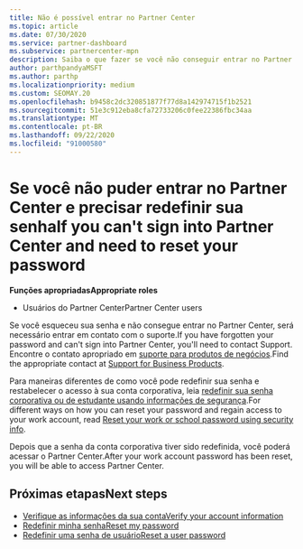 ```yaml
---
title: Não é possível entrar no Partner Center
ms.topic: article
ms.date: 07/30/2020
ms.service: partner-dashboard
ms.subservice: partnercenter-mpn
description: Saiba o que fazer se você não conseguir entrar no Partner Center-inclui informações sobre como redefinir a senha da conta corporativa ou a senha da conta de estudante se você a esqueceu.
author: parthpandyaMSFT
ms.author: parthp
ms.localizationpriority: medium
ms.custom: SEOMAY.20
ms.openlocfilehash: b9458c2dc320851877f77d8a142974715f1b2521
ms.sourcegitcommit: 51e3c912eba8cfa72733206c0fee22386fbc34aa
ms.translationtype: MT
ms.contentlocale: pt-BR
ms.lasthandoff: 09/22/2020
ms.locfileid: "91000580"
---
```

# <a name="if-you-cant-sign-into-partner-center-and-need-to-reset-your-password"></a><span data-ttu-id="3fb5c-103">Se você não puder entrar no Partner Center e precisar redefinir sua senha</span><span class="sxs-lookup"><span data-stu-id="3fb5c-103">If you can't sign into Partner Center and need to reset your password</span></span>

<span data-ttu-id="3fb5c-104">**Funções apropriadas**</span><span class="sxs-lookup"><span data-stu-id="3fb5c-104">**Appropriate roles**</span></span>

- <span data-ttu-id="3fb5c-105">Usuários do Partner Center</span><span class="sxs-lookup"><span data-stu-id="3fb5c-105">Partner Center users</span></span>

<span data-ttu-id="3fb5c-106">Se você esqueceu sua senha e não consegue entrar no Partner Center, será necessário entrar em contato com o suporte.</span><span class="sxs-lookup"><span data-stu-id="3fb5c-106">If you have forgotten your password and can't sign into Partner Center, you'll need to contact Support.</span></span> <span data-ttu-id="3fb5c-107">Encontre o contato apropriado em [suporte para produtos de negócios](/microsoft-365/admin/contact-support-for-business-products).</span><span class="sxs-lookup"><span data-stu-id="3fb5c-107">Find the appropriate contact at [Support for Business Products](/microsoft-365/admin/contact-support-for-business-products).</span></span> 

<span data-ttu-id="3fb5c-108">Para maneiras diferentes de como você pode redefinir sua senha e restabelecer o acesso à sua conta corporativa, leia [redefinir sua senha corporativa ou de estudante usando informações de segurança](/azure/active-directory/user-help/active-directory-passwords-update-your-own-password#how-to-change-your-password).</span><span class="sxs-lookup"><span data-stu-id="3fb5c-108">For different ways on how you can reset your password and regain access to your work account, read [Reset your work or school password using security info](/azure/active-directory/user-help/active-directory-passwords-update-your-own-password#how-to-change-your-password).</span></span>

<span data-ttu-id="3fb5c-109">Depois que a senha da conta corporativa tiver sido redefinida, você poderá acessar o Partner Center.</span><span class="sxs-lookup"><span data-stu-id="3fb5c-109">After your work account password has been reset, you will be able to access Partner Center.</span></span> 

## <a name="next-steps"></a><span data-ttu-id="3fb5c-110">Próximas etapas</span><span class="sxs-lookup"><span data-stu-id="3fb5c-110">Next steps</span></span>

- [<span data-ttu-id="3fb5c-111">Verifique as informações da sua conta</span><span class="sxs-lookup"><span data-stu-id="3fb5c-111">Verify your account information</span></span>](verification-responses.md)
- [<span data-ttu-id="3fb5c-112">Redefinir minha senha</span><span class="sxs-lookup"><span data-stu-id="3fb5c-112">Reset my password</span></span>](reset-my-pasword.md)
- [<span data-ttu-id="3fb5c-113">Redefinir uma senha de usuário</span><span class="sxs-lookup"><span data-stu-id="3fb5c-113">Reset a user password</span></span>](reset-a-user-password.md)